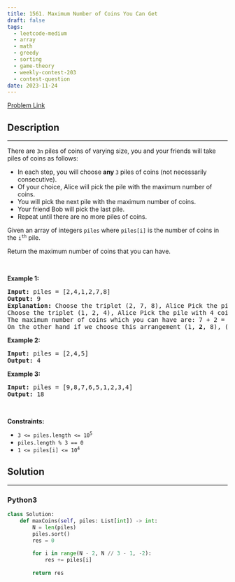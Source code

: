 ```yaml
---
title: 1561. Maximum Number of Coins You Can Get
draft: false
tags: 
  - leetcode-medium
  - array
  - math
  - greedy
  - sorting
  - game-theory
  - weekly-contest-203
  - contest-question
date: 2023-11-24
---
```


[Problem Link](https://leetcode.com/problems/maximum-number-of-coins-you-can-get/)

## Description

---
<p>There are <code>3n</code> piles of coins of varying size, you and your friends will take piles of coins as follows:</p>

<ul>
	<li>In each step, you will choose <strong>any </strong><code>3</code> piles of coins (not necessarily consecutive).</li>
	<li>Of your choice, Alice will pick the pile with the maximum number of coins.</li>
	<li>You will pick the next pile with the maximum number of coins.</li>
	<li>Your friend Bob will pick the last pile.</li>
	<li>Repeat until there are no more piles of coins.</li>
</ul>

<p>Given an array of integers <code>piles</code> where <code>piles[i]</code> is the number of coins in the <code>i<sup>th</sup></code> pile.</p>

<p>Return the maximum number of coins that you can have.</p>

<p>&nbsp;</p>
<p><strong class="example">Example 1:</strong></p>

<pre>
<strong>Input:</strong> piles = [2,4,1,2,7,8]
<strong>Output:</strong> 9
<strong>Explanation: </strong>Choose the triplet (2, 7, 8), Alice Pick the pile with 8 coins, you the pile with <strong>7</strong> coins and Bob the last one.
Choose the triplet (1, 2, 4), Alice Pick the pile with 4 coins, you the pile with <strong>2</strong> coins and Bob the last one.
The maximum number of coins which you can have are: 7 + 2 = 9.
On the other hand if we choose this arrangement (1, <strong>2</strong>, 8), (2, <strong>4</strong>, 7) you only get 2 + 4 = 6 coins which is not optimal.
</pre>

<p><strong class="example">Example 2:</strong></p>

<pre>
<strong>Input:</strong> piles = [2,4,5]
<strong>Output:</strong> 4
</pre>

<p><strong class="example">Example 3:</strong></p>

<pre>
<strong>Input:</strong> piles = [9,8,7,6,5,1,2,3,4]
<strong>Output:</strong> 18
</pre>

<p>&nbsp;</p>
<p><strong>Constraints:</strong></p>

<ul>
	<li><code>3 &lt;= piles.length &lt;= 10<sup>5</sup></code></li>
	<li><code>piles.length % 3 == 0</code></li>
	<li><code>1 &lt;= piles[i] &lt;= 10<sup>4</sup></code></li>
</ul>


## Solution

---
### Python3
``` py title='maximum-number-of-coins-you-can-get'
class Solution:
    def maxCoins(self, piles: List[int]) -> int:
        N = len(piles)
        piles.sort()
        res = 0
        
        for i in range(N - 2, N // 3 - 1, -2):
            res += piles[i]
        
        return res
```

